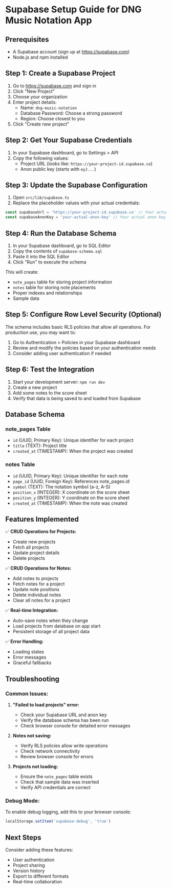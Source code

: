 # Supabase Setup Guide for DNG Music Notation App

## Prerequisites
- A Supabase account (sign up at https://supabase.com)
- Node.js and npm installed

## Step 1: Create a Supabase Project

1. Go to https://supabase.com and sign in
2. Click "New Project"
3. Choose your organization
4. Enter project details:
   - Name: `dng-music-notation`
   - Database Password: Choose a strong password
   - Region: Choose closest to you
5. Click "Create new project"

## Step 2: Get Your Supabase Credentials

1. In your Supabase dashboard, go to Settings > API
2. Copy the following values:
   - Project URL (looks like: `https://your-project-id.supabase.co`)
   - Anon public key (starts with `eyJ...`)

## Step 3: Update the Supabase Configuration

1. Open `src/lib/supabase.ts`
2. Replace the placeholder values with your actual credentials:

```typescript
const supabaseUrl = 'https://your-project-id.supabase.co' // Your actual project URL
const supabaseAnonKey = 'your-actual-anon-key' // Your actual anon key
```

## Step 4: Run the Database Schema

1. In your Supabase dashboard, go to SQL Editor
2. Copy the contents of `supabase-schema.sql`
3. Paste it into the SQL Editor
4. Click "Run" to execute the schema

This will create:
- `note_pages` table for storing project information
- `notes` table for storing note placements
- Proper indexes and relationships
- Sample data

## Step 5: Configure Row Level Security (Optional)

The schema includes basic RLS policies that allow all operations. For production use, you may want to:

1. Go to Authentication > Policies in your Supabase dashboard
2. Review and modify the policies based on your authentication needs
3. Consider adding user authentication if needed

## Step 6: Test the Integration

1. Start your development server: `npm run dev`
2. Create a new project
3. Add some notes to the score sheet
4. Verify that data is being saved to and loaded from Supabase

## Database Schema

### note_pages Table
- `id` (UUID, Primary Key): Unique identifier for each project
- `title` (TEXT): Project title
- `created_at` (TIMESTAMP): When the project was created

### notes Table
- `id` (UUID, Primary Key): Unique identifier for each note
- `page_id` (UUID, Foreign Key): References note_pages.id
- `symbol` (TEXT): The notation symbol (a-z, A-S)
- `position_x` (INTEGER): X coordinate on the score sheet
- `position_y` (INTEGER): Y coordinate on the score sheet
- `created_at` (TIMESTAMP): When the note was created

## Features Implemented

✅ **CRUD Operations for Projects:**
- Create new projects
- Fetch all projects
- Update project details
- Delete projects

✅ **CRUD Operations for Notes:**
- Add notes to projects
- Fetch notes for a project
- Update note positions
- Delete individual notes
- Clear all notes for a project

✅ **Real-time Integration:**
- Auto-save notes when they change
- Load projects from database on app start
- Persistent storage of all project data

✅ **Error Handling:**
- Loading states
- Error messages
- Graceful fallbacks

## Troubleshooting

### Common Issues:

1. **"Failed to load projects" error:**
   - Check your Supabase URL and anon key
   - Verify the database schema has been run
   - Check browser console for detailed error messages

2. **Notes not saving:**
   - Verify RLS policies allow write operations
   - Check network connectivity
   - Review browser console for errors

3. **Projects not loading:**
   - Ensure the `note_pages` table exists
   - Check that sample data was inserted
   - Verify API credentials are correct

### Debug Mode:

To enable debug logging, add this to your browser console:
```javascript
localStorage.setItem('supabase-debug', 'true')
```

## Next Steps

Consider adding these features:
- User authentication
- Project sharing
- Version history
- Export to different formats
- Real-time collaboration
